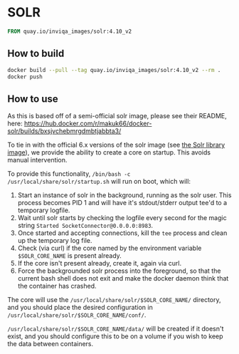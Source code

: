 # SOLR

```Dockerfile
FROM quay.io/inviqa_images/solr:4.10_v2
```

## How to build
```bash
docker build --pull --tag quay.io/inviqa_images/solr:4.10_v2 --rm .
docker push
```

## How to use

As this is based off of a semi-official solr image, please see their README, here:
https://hub.docker.com/r/makuk66/docker-solr/builds/bxsjvchebmrgdmbtjabbta3/

To tie in with the official 6.x versions of the solr image
(see [the Solr library image](https://hub.docker.com/_/solr/)), we provide the ability to create a core on startup.
This avoids manual intervention.

To provide this functionality, `/bin/bash -c /usr/local/share/solr/startup.sh` will run on boot, which will:

1. Start an instance of solr in the background, running as the solr user. This process becomes PID 1 and will have it's
   stdout/stderr output tee'd to a temporary logfile.
2. Wait until solr starts by checking the logfile every second for the magic string
   `Started SocketConnector@0.0.0.0:8983`.
3. Once started and accepting connections, kill the `tee` process and clean up the temporary log file.
4. Check (via curl) if the core named by the environment variable `$SOLR_CORE_NAME` is present already.
5. If the core isn't present already, create it, again via curl.
6. Force the backgrounded solr process into the foreground, so that the current bash shell does not exit and make
   the docker daemon think that the container has crashed.

The core will use the `/usr/local/share/solr/$SOLR_CORE_NAME/` directory, and you should place the desired configuration
in `/usr/local/share/solr/$SOLR_CORE_NAME/conf/`.

`/usr/local/share/solr/$SOLR_CORE_NAME/data/` will be created if it doesn't exist, and you should configure this to be
on a volume if you wish to keep the data between containers.

